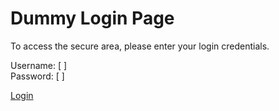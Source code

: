 # Dummy Login Page

To access the secure area, please enter your login credentials.

Username: [      ]  
Password: [      ]

[Login](redirected.md)
